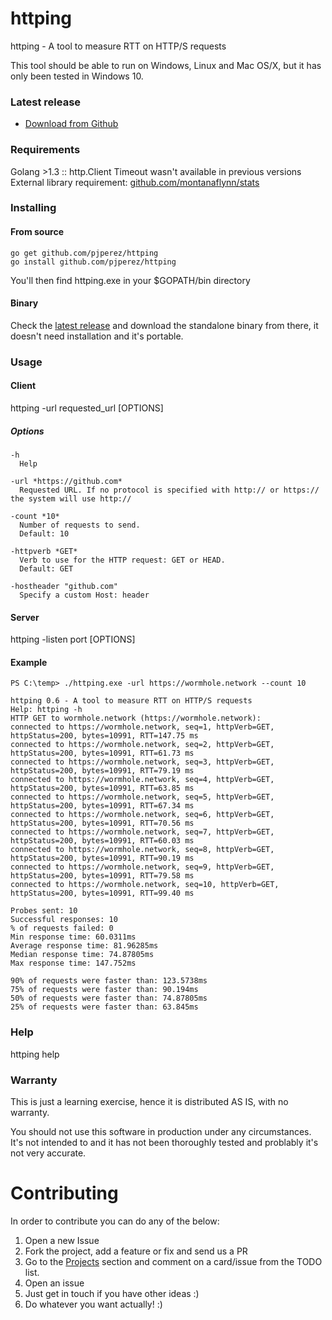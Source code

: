 # httping
httping - A tool to measure RTT on HTTP/S requests 

This tool should be able to run on Windows, Linux and Mac OS/X, but it has only been tested in Windows 10.

### Latest release

- [Download from Github](https://github.com/pjperez/httping/releases)

### Requirements
Golang >1.3 ::  http.Client Timeout wasn't available in previous versions    
External library requirement: [github.com/montanaflynn/stats](https://github.com/montanaflynn/stats)

### Installing
#### From source
```
go get github.com/pjperez/httping
go install github.com/pjperez/httping
```

You'll then find httping.exe in your $GOPATH/bin directory

#### Binary
Check the [latest release](https://github.com/pjperez/httping/releases) and download the standalone binary from there, it doesn't need installation and it's portable.

### Usage
#### Client
httping -url requested_url [OPTIONS]

##### Options
```
-h
  Help

-url *https://github.com*
  Requested URL. If no protocol is specified with http:// or https:// the system will use http://

-count *10*
  Number of requests to send.
  Default: 10
  
-httpverb *GET*
  Verb to use for the HTTP request: GET or HEAD.
  Default: GET

-hostheader "github.com"
  Specify a custom Host: header
```

#### Server
httping -listen port [OPTIONS]

#### Example

```
PS C:\temp> ./httping.exe -url https://wormhole.network --count 10

httping 0.6 - A tool to measure RTT on HTTP/S requests
Help: httping -h
HTTP GET to wormhole.network (https://wormhole.network):
connected to https://wormhole.network, seq=1, httpVerb=GET, httpStatus=200, bytes=10991, RTT=147.75 ms
connected to https://wormhole.network, seq=2, httpVerb=GET, httpStatus=200, bytes=10991, RTT=61.73 ms
connected to https://wormhole.network, seq=3, httpVerb=GET, httpStatus=200, bytes=10991, RTT=79.19 ms
connected to https://wormhole.network, seq=4, httpVerb=GET, httpStatus=200, bytes=10991, RTT=63.85 ms
connected to https://wormhole.network, seq=5, httpVerb=GET, httpStatus=200, bytes=10991, RTT=67.34 ms
connected to https://wormhole.network, seq=6, httpVerb=GET, httpStatus=200, bytes=10991, RTT=70.56 ms
connected to https://wormhole.network, seq=7, httpVerb=GET, httpStatus=200, bytes=10991, RTT=60.03 ms
connected to https://wormhole.network, seq=8, httpVerb=GET, httpStatus=200, bytes=10991, RTT=90.19 ms
connected to https://wormhole.network, seq=9, httpVerb=GET, httpStatus=200, bytes=10991, RTT=79.58 ms
connected to https://wormhole.network, seq=10, httpVerb=GET, httpStatus=200, bytes=10991, RTT=99.40 ms

Probes sent: 10
Successful responses: 10
% of requests failed: 0
Min response time: 60.0311ms
Average response time: 81.96285ms
Median response time: 74.87805ms
Max response time: 147.752ms

90% of requests were faster than: 123.5738ms
75% of requests were faster than: 90.194ms
50% of requests were faster than: 74.87805ms
25% of requests were faster than: 63.845ms
```

### Help
httping help

### Warranty
This is just a learning exercise, hence it is distributed AS IS, with no warranty.

You should not use this software in production under any circumstances. It's not intended to and it has not been thoroughly tested and problably it's not very accurate.

# Contributing

In order to contribute you can do any of the below:

1. Open a new Issue
2. Fork the project, add a feature or fix and send us a PR
3. Go to the [Projects](https://github.com/pjperez/httping/projects) section and comment on a card/issue from the TODO list.
4. Open an issue
5. Just get in touch if you have other ideas :)
6. Do whatever you want actually! :)
